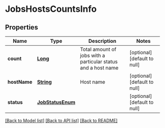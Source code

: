 # JobsHostsCountsInfo
## Properties

Name | Type | Description | Notes
------------ | ------------- | ------------- | -------------
**count** | [**Long**](long.md) | Total amount of jobs with a particular status and a host name | [optional] [default to null]
**hostName** | [**String**](string.md) | Host name | [optional] [default to null]
**status** | [**JobStatusEnum**](JobStatusEnum.md) |  | [optional] [default to null]

[[Back to Model list]](../README.md#documentation-for-models) [[Back to API list]](../README.md#documentation-for-api-endpoints) [[Back to README]](../README.md)

